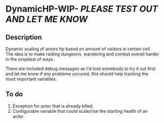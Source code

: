 # DynamicHP-WIP- *PLEASE TEST OUT AND LET ME KNOW*


## Description

Dynamic scaling of actors hp based on amount of visitors in certain cell.
The idea is to make raiding dungeons, wandering and combat overall harder in the simpliest of ways.

There are included debug messages as I'd love somebody to try it out first and let me know if any problems occured, this should help tracking the most important variables.


## To do

1. Exception for actor that is already killed.
2. Configurable variable that could scale/rise the starting health of an actor.






